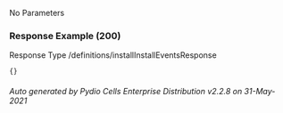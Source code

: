 






 
  


No Parameters



### Response Example (200)
Response Type /definitions/installInstallEventsResponse

```
{}
```




###### Auto generated by Pydio Cells Enterprise Distribution v2.2.8 on 31-May-2021

